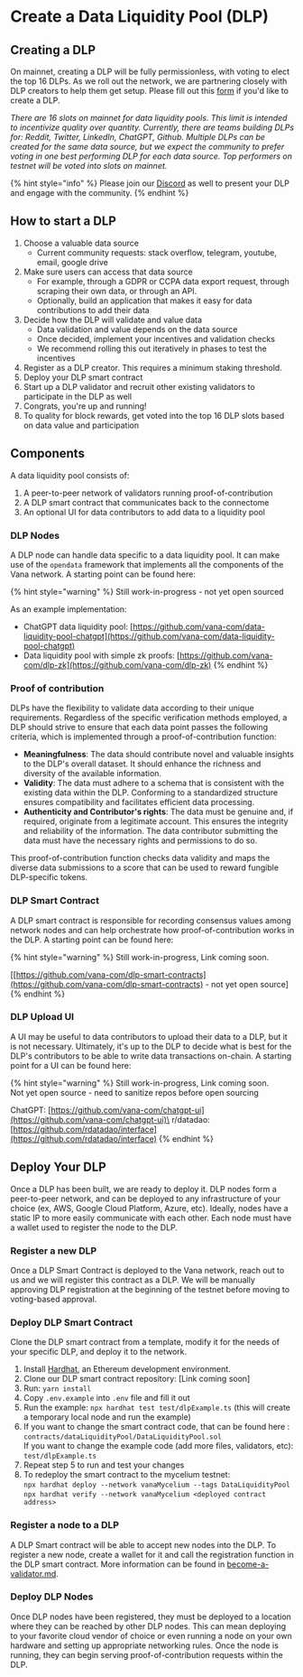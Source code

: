 # Create a Data Liquidity Pool (DLP)

## Creating a DLP

On mainnet, creating a DLP will be fully permissionless, with voting to elect the top 16 DLPs. As we roll out the network, we are partnering closely with DLP creators to help them get setup. Please fill out this [form](https://docs.google.com/forms/d/e/1FAIpQLSfB\_puqABBqCUZCFfjKihp7qc4V1wCv9APn86ijHNeBs93xyw/viewform) if you'd like to create a DLP.&#x20;

_There are 16 slots on mainnet for data liquidity pools. This limit is intended to incentivize quality over quantity. Currently, there are teams building DLPs for: Reddit, Twitter, LinkedIn, ChatGPT, Github. Multiple DLPs can be created for the same data source, but we expect the community to prefer voting in one best performing DLP for each data source. Top performers on testnet will be voted into slots on mainnet._

{% hint style="info" %}
Please join our [Discord](https://discord.gg/xfGrYrjw) as well to present your DLP and engage with the community.
{% endhint %}

## How to start a DLP

1. Choose a valuable data source
   * Current community requests: stack overflow, telegram, youtube, email, google drive
2. Make sure users can access that data source
   * For example, through a GDPR or CCPA data export request, through scraping their own data, or through an API.&#x20;
   * Optionally, build an application that makes it easy for data contributions to add their data
3. Decide how the DLP will validate and value data
   * Data validation and value depends on the data source
   * Once decided, implement your incentives and validation checks
   * We recommend rolling this out iteratively in phases to test the incentives
4. Register as a DLP creator. This requires a minimum staking threshold.&#x20;
5. Deploy your DLP smart contract
6. Start up a DLP validator and recruit other existing validators to participate in the DLP as well
7. Congrats, you're up and running!
8. To quality for block rewards, get voted into the top 16 DLP slots based on data value and participation

## Components

A data liquidity pool consists of:

1. A peer-to-peer network of validators running proof-of-contribution
2. A DLP smart contract that communicates back to the connectome&#x20;
3. An optional UI for data contributors to add data to a liquidity pool

### DLP Nodes

A DLP node can handle data specific to a data liquidity pool. It can make use of the `opendata` framework that implements all the components of the Vana network. A starting point can be found here:&#x20;

{% hint style="warning" %}
Still work-in-progress - not yet open sourced

As an example implementation:&#x20;

* ChatGPT data liquidity pool: [https://github.com/vana-com/data-liquidity-pool-chatgpt](https://github.com/vana-com/data-liquidity-pool-chatgpt)
* Data liquidity pool with simple zk proofs: [https://github.com/vana-com/dlp-zk](https://github.com/vana-com/dlp-zk)
{% endhint %}

### Proof of contribution

DLPs have the flexibility to validate data according to their unique requirements. Regardless of the specific verification methods employed, a DLP should strive to ensure that each data point passes the following criteria, which is implemented through a proof-of-contribution function:

* **Meaningfulness**: The data should contribute novel and valuable insights to the DLP's overall dataset. It should enhance the richness and diversity of the available information.
* **Validity**: The data must adhere to a schema that is consistent with the existing data within the DLP. Conforming to a standardized structure ensures compatibility and facilitates efficient data processing.
* **Authenticity and Contributor's rights**: The data must be genuine and, if required, originate from a legitimate account. This ensures the integrity and reliability of the information. The data contributor submitting the data must have the necessary rights and permissions to do so.&#x20;

This proof-of-contribution function checks data validity and maps the diverse data submissions to a score that can be used to reward fungible DLP-specific tokens.&#x20;

### DLP Smart Contract

A DLP smart contract is responsible for recording consensus values among network nodes and can help orchestrate how proof-of-contribution works in the DLP. A starting point can be found here:

{% hint style="warning" %}
Still work-in-progress, Link coming soon.

\[[https://github.com/vana-com/dlp-smart-contracts](https://github.com/vana-com/dlp-smart-contracts) - not yet open source]
{% endhint %}

### DLP Upload UI

A UI may be useful to data contributors to upload their data to a DLP, but it is not necessary. Ultimately, it's up to the DLP to decide what is best for the DLP's contributors to be able to write data transactions on-chain. A starting point for a UI can be found here:&#x20;

{% hint style="warning" %}
Still work-in-progress, Link coming soon.\
Not yet open source - need to sanitize repos before open sourcing

ChatGPT: [https://github.com/vana-com/chatgpt-ui](https://github.com/vana-com/chatgpt-ui)\
r/datadao: [https://github.com/rdatadao/interface](https://github.com/rdatadao/interface)
{% endhint %}

## Deploy Your DLP

Once a DLP has been built, we are ready to deploy it. DLP nodes form a peer-to-peer network, and can be deployed to any infrastructure of your choice (ex, AWS, Google Cloud Platform, Azure, etc). Ideally, nodes have a static IP to more easily communicate with each other. Each node must have a wallet used to register the node to the DLP.

### Register a new DLP

Once a DLP Smart Contract is deployed to the Vana network, reach out to us and we will register this contract as a DLP. We will be manually approving DLP registration at the beginning of the testnet before moving to voting-based approval.&#x20;

### Deploy DLP Smart Contract

Clone the DLP smart contract from a template, modify it for the needs of your specific DLP, and deploy it to the network.&#x20;

1. Install [Hardhat](https://hardhat.org/hardhat-runner/docs/getting-started#installation), an Ethereum development environment.
2. Clone our DLP smart contract repository: \[Link coming soon]
3. Run: `yarn install`
4. Copy `.env.example` into `.env` file and fill it out&#x20;
5. Run the example: `npx hardhat test test/dlpExample.ts`  (this will create a temporary local node and run the example)
6. If you want to change the smart contract code, that can be found here : `contracts/dataLiquidityPool/DataLiquidityPool.sol`\
   If you want to change the example code (add more files, validators, etc): \
   `test/dlpExample.ts`
7. Repeat step 5 to run and test your changes
8. To redeploy the smart contract to the mycelium testnet:\
   `npx hardhat deploy --network vanaMycelium --tags DataLiquidityPool`\
   `npx hardhat verify --network vanaMycelium <deployed contract address>`

### Register a node to a DLP

A DLP Smart contract will be able to accept new nodes into the DLP. To register a new node, create a wallet for it and call the registration function in the DLP smart contract. More information can be found in [become-a-validator.md](become-a-validator.md "mention").&#x20;

### Deploy DLP Nodes

Once DLP nodes have been registered, they must be deployed to a location where they can be reached by other DLP nodes. This can mean deploying to your favorite cloud vendor of choice or even running a node on your own hardware and setting up appropriate networking rules. Once the node is running, they can begin serving proof-of-contribution requests within the DLP.

